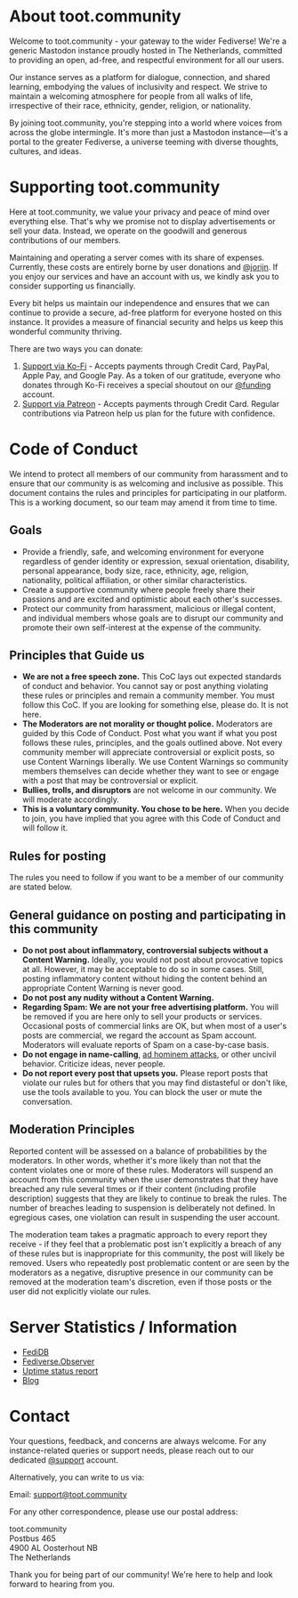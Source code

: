 # About toot.community

Welcome to toot.community - your gateway to the wider Fediverse! We're a generic Mastodon instance proudly hosted in The Netherlands, committed to providing an open, ad-free, and respectful environment for all our users.

Our instance serves as a platform for dialogue, connection, and shared learning, embodying the values of inclusivity and respect. We strive to maintain a welcoming atmosphere for people from all walks of life, irrespective of their race, ethnicity, gender, religion, or nationality.

By joining toot.community, you're stepping into a world where voices from across the globe intermingle. It's more than just a Mastodon instance—it's a portal to the greater Fediverse, a universe teeming with diverse thoughts, cultures, and ideas.

# Supporting toot.community

Here at toot.community, we value your privacy and peace of mind over everything else. That's why we promise not to display advertisements or sell your data. Instead, we operate on the goodwill and generous contributions of our members.

Maintaining and operating a server comes with its share of expenses. Currently, these costs are entirely borne by user donations and [@jorijn](https://toot.community/@jorijn). If you enjoy our services and have an account with us, we kindly ask you to consider supporting us financially.

Every bit helps us maintain our independence and ensures that we can continue to provide a secure, ad-free platform for everyone hosted on this instance. It provides a measure of financial security and helps us keep this wonderful community thriving.

There are two ways you can donate:

1. [Support via Ko-Fi](https://ko-fi.com/jorijn) - Accepts payments through Credit Card, PayPal, Apple Pay, and Google Pay. As a token of our gratitude, everyone who donates through Ko-Fi receives a special shoutout on our [@funding](https://toot.community/@funding) account.
2. [Support via Patreon](https://www.patreon.com/tootcommunity) - Accepts payments through Credit Card. Regular contributions via Patreon help us plan for the future with confidence.

# Code of Conduct
We intend to protect all members of our community from harassment and to ensure that our community is as welcoming and inclusive as possible. This document contains the rules and principles for participating in our platform. This is a working document, so our team may amend it from time to time.

## Goals
- Provide a friendly, safe, and welcoming environment for everyone regardless of gender identity or expression, sexual orientation, disability, personal appearance, body size, race, ethnicity, age, religion, nationality, political affiliation, or other similar characteristics.
- Create a supportive community where people freely share their passions and are excited and optimistic about each other's successes.
- Protect our community from harassment, malicious or illegal content, and individual members whose goals are to disrupt our community and promote their own self-interest at the expense of the community.

## Principles that Guide us
- **We are not a free speech zone.** This CoC lays out expected standards of conduct and behavior. You cannot say or post anything violating these rules or principles and remain a community member. You must follow this CoC. If you are looking for something else, please do. It is not here.
- **The Moderators are not morality or thought police.** Moderators are guided by this Code of Conduct. Post what you want if what you post follows these rules, principles, and the goals outlined above. Not every community member will appreciate controversial or explicit posts, so use Content Warnings liberally. We use Content Warnings so community members themselves can decide whether they want to see or engage with a post that may be controversial or explicit.
- **Bullies, trolls, and disruptors** are not welcome in our community. We will moderate accordingly.
- **This is a voluntary community. You chose to be here.** When you decide to join, you have implied that you agree with this Code of Conduct and will follow it.

## Rules for posting
The rules you need to follow if you want to be a member of our community are stated below.

## General guidance on posting and participating in this community
- **Do not post about inflammatory, controversial subjects without a Content Warning.** Ideally, you would not post about provocative topics at all. However, it may be acceptable to do so in some cases. Still, posting inflammatory content without hiding the content behind an appropriate Content Warning is never good.
- **Do not post any nudity without a Content Warning.**
- **Regarding Spam: We are not your free advertising platform.** You will be removed if you are here only to sell your products or services. Occasional posts of commercial links are OK, but when most of a user's posts are commercial, we regard the account as Spam account. Moderators will evaluate reports of Spam on a case-by-case basis.
- **Do not engage in name-calling**, [ad hominem attacks](https://www.urbandictionary.com/define.php?term=Ad%20hominem), or other uncivil behavior. Criticize ideas, never people.
- **Do not report every post that upsets you.** Please report posts that violate our rules but for others that you may find distasteful or don't like, use the tools available to you. You can block the user or mute the conversation.

## Moderation Principles
Reported content will be assessed on a balance of probabilities by the moderators. In other words, whether it's more likely than not that the content violates one or more of these rules. Moderators will suspend an account from this community when the user demonstrates that they have breached any rule several times or if their content (including profile description) suggests that they are likely to continue to break the rules. The number of breaches leading to suspension is deliberately not defined. In egregious cases, one violation can result in suspending the user account.

The moderation team takes a pragmatic approach to every report they receive - if they feel that a problematic post isn't explicitly a breach of any of these rules but is inappropriate for this community, the post will likely be removed. Users who repeatedly post problematic content or are seen by the moderators as a negative, disruptive presence in our community can be removed at the moderation team's discretion, even if those posts or the user did not explicitly violate our rules.

# Server Statistics / Information
* [FediDB](https://fedidb.org/network/instance?domain=toot.community)
* [Fediverse.Observer](https://fediverse.observer/toot.community)
* [Uptime status report](https://status.toot.community)
* [Blog](https://blog.toot.community)

# Contact

Your questions, feedback, and concerns are always welcome. For any instance-related queries or support needs, please reach out to our dedicated [@support](https://toot.community/@support) account.

Alternatively, you can write to us via:

Email: [support@toot.community](mailto:support@toot.community)

For any other correspondence, please use our postal address:

toot.community  
Postbus 465  
4900 AL Oosterhout NB  
The Netherlands

Thank you for being part of our community! We're here to help and look forward to hearing from you.
